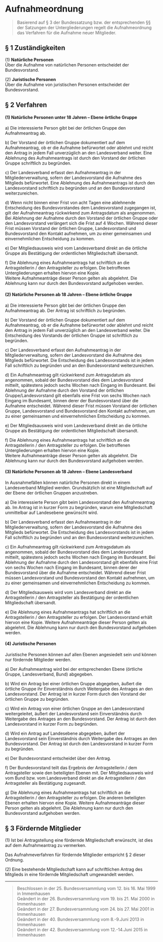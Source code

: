 # Aufnahmeordnung

> Basierend auf § 3 der Bundessatzung bzw. der entsprechenden §§ der Satzungen der Untergliederungen regelt die Aufnahmeordnung das Verfahren für die Aufnahme neuer Mitglieder.

##	§ 1	Zuständigkeiten

(1)	**Natürliche Personen**  
Über die Aufnahme von natürlichen Personen entscheidet der Bundesvorstand.

(2)	**Juristische Personen**  
Über die Aufnahme von juristischen Personen entscheidet der Bundesvorstand.

##	§ 2	Verfahren

#### (1)	Natürliche Personen unter 18 Jahren – Ebene örtliche Gruppe

a) Die interessierte Person gibt bei der örtlichen Gruppe den Aufnahmeantrag ab.

b) Der Vorstand der örtlichen Gruppe dokumentiert auf dem Aufnahmeantrag, ob er die Aufnahme befürwortet oder ablehnt und reicht den Antrag in jedem Fall unverzüglich an den Landesverband weiter. Eine Ablehnung des Aufnahmeantrags ist durch den Vorstand der örtlichen Gruppe schriftlich zu begründen.

c) Der Landesverband erfasst den Aufnahmeantrag in der Mitgliederverwaltung, sofern der Landesvorstand die Aufnahme des Mitglieds befürwortet. Eine Ablehnung des Aufnahmeantrags ist durch den Landesvorstand schriftlich zu begründen und an den Bundesvorstand weiterzureichen.

d) Wenn nicht binnen einer Frist von acht Tagen eine ablehnende Entscheidung des Bundesvorstandes dem Landesvorstand zugegangen ist, gilt der Aufnahmeantrag rückwirkend zum Antragsdatum als angenommen. Bei Ablehnung der Aufnahme durch den Vorstand der örtlichen Gruppe oder den Landesvorstand verlängert sich die Frist auf 4 Wochen. Während dieser Frist müssen Vorstand der örtlichen Gruppe, Landesvorstand und Bundesvorstand den Kontakt aufnehmen, um zu einer gemeinsamen und einvernehmlichen Entscheidung zu kommen.

e) Der Mitgliedsausweis wird vom Landesverband direkt an die örtliche Gruppe als Bestätigung der ordentlichen Mitgliedschaft übersandt.

f) Die Ablehnung eines Aufnahmeantrags hat schriftlich an die Antragstellerin / den Antragsteller zu erfolgen. Die betroffenen Untergliederungen erhalten hiervon eine Kopie.  
Weitere Aufnahmeanträge dieser Person gelten als abgelehnt. Die Ablehnung kann nur durch den Bundesvorstand aufgehoben werden.

#### (2)	Natürliche Personen ab 18 Jahren – Ebene örtliche Gruppe

a) Die interessierte Person gibt bei der örtlichen Gruppe den Aufnahmeantrag ab. Der Antrag ist schriftlich zu begründen.

b) Der Vorstand der örtlichen Gruppe dokumentiert auf dem Aufnahmeantrag, ob er die Aufnahme befürwortet oder ablehnt und reicht den Antrag in jedem Fall unverzüglich an den Landesverband weiter. Die Entscheidung des Vorstands der örtlichen Gruppe ist schriftlich zu begründen.

c) Der Landesverband erfasst den Aufnahmeantrag in der Mitgliederverwaltung, sofern der Landesvorstand die Aufnahme des Mitglieds befürwortet. Die Entscheidung des Landesvorstands ist in jedem Fall schriftlich zu begründen und an den Bundesvorstand weiterzureichen.

d) Ein Aufnahmeantrag gilt rückwirkend zum Antragsdatum als angenommen, sobald der Bundesvorstand dies dem Landesvorstand mitteilt, spätestens jedoch sechs Wochen nach Eingang im Bundesamt. Bei Ablehnung der Aufnahme durch den Vorstand der örtlichen Gruppe/Landesvorstand gilt ebenfalls eine Frist von sechs Wochen nach Eingang im Bundesamt, binnen derer der Bundesvorstand über die Aufnahme entscheidet. Während dieser Frist müssen Vorstand der örtlichen Gruppe, Landesvorstand und Bundesvorstand den Kontakt aufnehmen, um zu einer gemeinsamen und einvernehmlichen Entscheidung zu kommen.

e) Der Mitgliedsausweis wird vom Landesverband direkt an die örtliche Gruppe als Bestätigung der ordentlichen Mitgliedschaft übersandt.

f) Die Ablehnung eines Aufnahmeantrags hat schriftlich an die Antragstellerin / den Antragsteller zu erfolgen. Die betroffenen Untergliederungen erhalten hiervon eine Kopie.  
Weitere Aufnahmeanträge dieser Person gelten als abgelehnt. Die Ablehnung kann nur durch den Bundesvorstand aufgehoben werden.

#### (3)	Natürliche Personen ab 18 Jahren – Ebene Landesverband

In Ausnahmefällen können natürliche Personen direkt in einem Landesverband Mitglied werden. Grundsätzlich ist eine Mitgliedschaft auf der Ebene der örtlichen Gruppen anzustreben.

a) Die interessierte Person gibt beim Landesvorstand den Aufnahmeantrag ab. Im Antrag ist in kurzer Form zu begründen, warum eine Mitgliedschaft unmittelbar auf Landesebene gewünscht wird.

b) Der Landesverband erfasst den Aufnahmeantrag in der Mitgliederverwaltung, sofern der Landesvorstand die Aufnahme des Mitglieds befürwortet. Die Entscheidung des Landesvorstands ist in jedem Fall schriftlich zu begründen und an den Bundesvorstand weiterzureichen.

c) Ein Aufnahmeantrag gilt rückwirkend zum Antragsdatum als angenommen, sobald der Bundesvorstand dies dem Landesvorstand mitteilt, spätestens jedoch sechs Wochen nach Eingang im Bundesamt. Bei Ablehnung der Aufnahme durch den Landesvorstand gilt ebenfalls eine Frist von sechs Wochen nach Eingang im Bundesamt, binnen derer der Bundesvorstand über die Aufnahme entscheidet. Während dieser Frist müssen Landesvorstand und Bundesvorstand den Kontakt aufnehmen, um zu einer gemeinsamen und einvernehmlichen Entscheidung zu kommen.

d) Der Mitgliedsausweis wird vom Landesverband direkt an die Antragstellerin / den Antragsteller als Bestätigung der ordentlichen Mitgliedschaft übersandt.

e) Die Ablehnung eines Aufnahmeantrags hat schriftlich an die Antragstellerin / den Antragsteller zu erfolgen. Der Landesvorstand erhält hiervon eine Kopie. Weitere Aufnahmeanträge dieser Person gelten als abgelehnt. Die Ablehnung kann nur durch den Bundesvorstand aufgehoben werden.

#### (4)	Juristische Personen

Juristische Personen können auf allen Ebenen angesiedelt sein und können nur fördernde Mitglieder werden.

a) Der Aufnahmeantrag wird bei der entsprechenden Ebene (örtliche Gruppe, Landesverband, Bund) abgegeben.

b) Wird ein Antrag bei einer örtlichen Gruppe abgegeben, äußert die örtliche Gruppe ihr Einverständnis durch Weitergabe des Antrages an den Landesvorstand. Der Antrag ist in kurzer Form durch den Vorstand der örtlichen Gruppe zu begründen.

c) Wird ein Antrag von einer örtlichen Gruppe an den Landesvorstand weitergeleitet, äußert der Landesvorstand sein Einverständnis durch Weitergabe des Antrages an den Bundesvorstand. Der Antrag ist durch den Landesvorstand in kurzer Form zu begründen.

d) Wird ein Antrag auf Landesebene abgegeben, äußert der Landesvorstand sein Einverständnis durch Weitergabe des Antrages an den Bundesvorstand. Der Antrag ist durch den Landesvorstand in kurzer Form zu begründen.

e) Der Bundesvorstand entscheidet über den Antrag.

f) Der Bundesvorstand teilt das Ergebnis der Antragstellerin / dem Antragsteller sowie den beteiligten Ebenen mit. Der Mitgliedsausweis wird vom Bund bzw. vom Landesverband direkt an die Antragstellerin / den Antragsteller als Bestätigung zugesandt.

g) Die Ablehnung eines Aufnahmeantrags hat schriftlich an die Antragstellerin / den Antragsteller zu erfolgen. Die anderen beteiligten Ebenen erhalten hiervon eine Kopie. Weitere Aufnahmeanträge dieser Person gelten als abgelehnt. Die Ablehnung kann nur durch den Bundesvorstand aufgehoben werden.

## § 3	Fördernde Mitglieder
(1)	Ist bei Antragstellung eine fördernde Mitgliedschaft erwünscht, ist dies auf dem Aufnahmeantrag zu vermerken.

Das Aufnahmeverfahren für fördernde Mitglieder entspricht § 2 dieser Ordnung.

(2)	Eine bestehende Mitgliedschaft kann auf schriftlichen Antrag des Mitglieds in eine fördernde Mitgliedschaft umgewandelt werden.

---

> Beschlossen in der 25. Bundesversammlung vom 12. bis 16. Mai 1999 in Immenhausen  
Geändert in der 26. Bundesversammlung vom 19. bis 21. Mai 2000 in Immenhausen  
Geändert in der 27. Bundesversammlung vom 24. bis 27. Mai 2001 in Immenhausen  
Geändert in der 40. Bundesversammlung vom 8.-9.Juni 2013 in Immenhausen  
Geändert in der 42. Bundesversammlung vom 12.-14.Juni 2015 in Immenhausen
